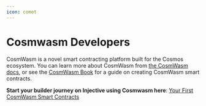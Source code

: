 ```yaml
---
icon: comet
---
```


# Cosmwasm Developers

CosmWasm is a novel smart contracting platform built for the Cosmos ecosystem. You can learn more about CosmWasm from [the CosmWasm docs](https://cosmwasm.cosmos.network/), or see the [CosmWasm Book](https://book.cosmwasm.com/index.html) for a guide on creating CosmWasm smart contracts.

**Start your builder journey on Injective using Cosmwasm here**: [Your First CosmWasm Smart Contracts](./smart-contracts/your-first-smart-contract.md "mention")
